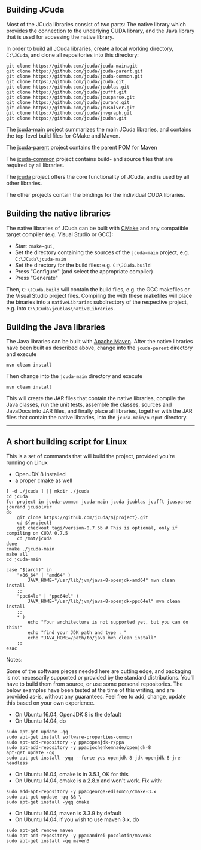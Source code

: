
Building JCuda
----------------------------
 
Most of the JCuda libraries consist of two parts: The native library
which provides the connection to the underlying CUDA library, and the 
Java library that is used for accessing the native library.
 
In order to build all JCuda libraries, create a local working directory,
`C:\JCuda`, and clone all repositories into this directory: 

    git clone https://github.com/jcuda/jcuda-main.git
    git clone https://github.com/jcuda/jcuda-parent.git
    git clone https://github.com/jcuda/jcuda-common.git
    git clone https://github.com/jcuda/jcuda.git
    git clone https://github.com/jcuda/jcublas.git
    git clone https://github.com/jcuda/jcufft.git
    git clone https://github.com/jcuda/jcusparse.git
    git clone https://github.com/jcuda/jcurand.git
    git clone https://github.com/jcuda/jcusolver.git
    git clone https://github.com/jcuda/jnvgraph.git
    git clone https://github.com/jcuda/jcudnn.git

The [jcuda-main](https://github.com/jcuda/jcuda-main) project summarizes
the main JCuda libraries, and contains the top-level build files for
CMake and Maven.

The [jcuda-parent](https://github.com/jcuda/jcuda-parent) project contains
the parent POM for Maven

The [jcuda-common](https://github.com/jcuda/jcuda-common) project contains
build- and source files that are required by all libraries. 

The [jcuda](https://github.com/jcuda/jcuda) project offers the core 
functionality of JCuda, and is used by all other libraries. 

The other projects contain the bindings for the individual CUDA libraries.



## Building the native libraries

The native libraries of JCuda can be built with [CMake](http://www.cmake.org/)
and any compatible target compiler (e.g. Visual Studio or GCC):

* Start `cmake-gui`,
* Set the directory containing the sources of the `jcuda-main` project, e.g. `C:\JCuda\jcuda-main`
* Set the directory for the build files: e.g. `C:\JCuda.build`
* Press "Configure" (and select the appropriate compiler)
* Press "Generate"

Then, `C:\JCuda.build` will contain the build files, e.g. the
GCC makefiles or the Visual Studio project files. Compiling the
with these makefiles will place the binaries into a `nativeLibraries`
subdirectory of the respective project, e.g. into 
`C:\JCuda\jcublas\nativeLibraries`.


## Building the Java libraries

The Java libraries can be built with [Apache Maven](https://maven.apache.org/).
After the native libraries have been built as described above, change into 
the `jcuda-parent` directory and execute 

    mvn clean install
    
Then change into the `jcuda-main` directory and execute 

    mvn clean install

This will create the JAR files that contain the native libraries, compile
the Java classes, run the unit tests, assemble the classes, sources and 
JavaDocs into JAR files, and finally place all libraries, together with 
the JAR files that contain the native libraries, into the 
`jcuda-main/output` directory.

---

## A short building script for Linux

This is a set of commands that will build the project, provided you're running on Linux

* OpenJDK 8 installed
* a proper cmake as well

```
[ -d ./jcuda ] || mkdir ./jcuda
cd jcuda
for project in jcuda-common jcuda-main jcuda jcublas jcufft jcusparse jcurand jcusolver
do 
	git clone https://github.com/jcuda/${project}.git
	cd ${project}
	git checkout tags/version-0.7.5b # This is optional, only if compiling on CUDA 0.7.5
	cd /mnt/jcuda
done
cmake ./jcuda-main
make all
cd jcuda-main

case "$(arch)" in 
	"x86_64" | "amd64" ) 
		JAVA_HOME="/usr/lib/jvm/java-8-openjdk-amd64" mvn clean install
	;;
	"ppc64le" | "ppc64el" )
		JAVA_HOME="/usr/lib/jvm/java-8-openjdk-ppc64el" mvn clean install
	;;
	* )
		echo "Your architecture is not supported yet, but you can do this!"
		echo "find your JDK path and type : "
		echo "JAVA_HOME=/path/to/java mvn clean install"
	;;
esac
```

Notes: 

Some of the software pieces needed here are cutting edge, and packaging is not necessarily supported or provided
by the standard distributions. You'll have to build them from source, or use some personal repositories. 
The below examples have been tested at the time of this writing, and are provided as-is, without any 
guarantees. Feel free to add, change, update this based on your own experience. 

* On Ubuntu 16.04, OpenJDK 8 is the default
* On Ubuntu 14.04, do 

``` 
sudo apt-get update -qq
sudo apt-get install software-properties-common
sudo apt-add-repository -y ppa:openjdk-r/ppa
sudo apt-add-repository -y ppa:jochenkemnade/openjdk-8
apt-get update -qq
sudo apt-get install -yqq --force-yes openjdk-8-jdk openjdk-8-jre-headless
```

* On Ubuntu 16.04, cmake is in 3.5.1, OK for this
* On Ubuntu 14.04, cmake is a 2.8.x and won't work. Fix with: 

```
sudo add-apt-repository -y ppa:george-edison55/cmake-3.x
sudo apt-get update -qq && \
sudo apt-get install -yqq cmake
```

* On Ubuntu 16.04, maven is 3.3.9 by default
* On Ubuntu 14.04, if you wish to use maven 3.x, do 

```
sudo apt-get remove maven
sudo apt-add-repository -y ppa:andrei-pozolotin/maven3
sudo apt-get install -qq maven3
```
